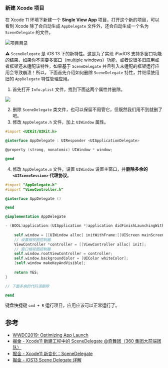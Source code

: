 ### 新建 Xcode 项目

在 Xcode 11 环境下新建一个 **Single View App** 项目，打开这个新的项目，可以看到 Xcode 除了会自动生成 `AppDelegate` 文件外，还会自动生成一个名为 `SceneDelegate` 的文件。

![项目目录](https://upload-images.jianshu.io/upload_images/2648731-96d242f1e9c75fb2.png?imageMogr2/auto-orient/strip%7CimageView2/2/w/800)

⚠️  `SceneDelegate`  是 iOS 13 下的新特性。这是为了实现 iPadOS 支持多窗口功能的结果，如果你不需要多窗口（multiple windows）功能，或者说很多旧应用或者框架还未适配该特性，如果基于 `SceneDelegate` 并且引入未适配的框架运行应用会导致崩溃！所以，下面首先介绍如何删除 `SceneDelegate` 特性，并继续使用旧的 `AppDelegate` 特性管理应用。


1. 首先打开 `Info.plist` 文件，找到下面这两个属性并删除。 

![](https://upload-images.jianshu.io/upload_images/2648731-c42e739b0f6cca40.png?imageMogr2/auto-orient/strip%7CimageView2/2/w/800)

2. 删除 `SceneDelegate` 类文件，也可以保留不用管它，但既然我们用不到就删了吧。
3. 修改 `AppDelegate.h` 文件，加上 `UIWindow` 属性。


```objectivec
#import <UIKit/UIKit.h>

@interface AppDelegate : UIResponder <UIApplicationDelegate>

@property (strong, nonatomic) UIWindow * window;

@end
```

4. 修改 `AppDelegate.m` 文件，设置 `UIWindow`  设置主窗口，并**删除多余的 `<UISceneSession>` 代理协议**。

```objectivec
#import "AppDelegate.h"
#import "ViewController.h"

@interface AppDelegate ()

@end

@implementation AppDelegate

- (BOOL)application:(UIApplication *)application didFinishLaunchingWithOptions:(NSDictionary *)launchOptions {
    
    self.window = [[UIWindow alloc] initWithFrame:[[UIScreen mainScreen] bounds]];
    // 设置根视图控制器
    ViewController *controller = [[ViewController alloc] init];
    // 窗口根视图控制器
    self.window.rootViewController = controller;
    self.window.backgroundColor = [UIColor whiteColor];
    [self.window makeKeyAndVisible];
    
    return YES;
}

// 下面多余的代码请删除

@end
```

键盘快捷键 `cmd + R` 运行项目，应用应该可以正常运行了。



## 参考
* [WWDC2019: Optimizing App Launch](https://developer.apple.com/videos/play/wwdc2019/423/)
* [掘金 - Xcode11 新建工程中的 SceneDelegate @奇舞团（360 集团大前端团队）](https://juejin.im/post/5db6fb53f265da4d226e25f0)
* [掘金 - Xcode11 新变化：SceneDelegate](https://juejin.im/post/5d8b3ebc518825092202f4ab)
* [掘金 - iOS13 Scene Delegate 详解](https://juejin.im/post/5dcb9cb96fb9a04a5c44eb76)

